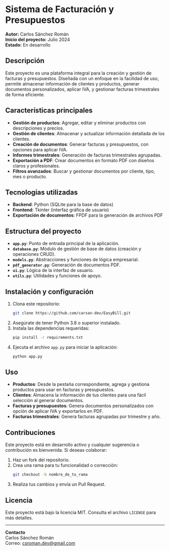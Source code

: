 # Sistema de Facturación y Presupuestos

**Autor:** Carlos Sánchez Román  
**Inicio del proyecto:** Julio 2024  
**Estado:** En desarrollo

## Descripción

Este proyecto es una plataforma integral para la creación y gestión de facturas y presupuestos. Diseñada con un enfoque en la facilidad de uso, permite almacenar información de clientes y productos, generar documentos personalizados, aplicar IVA, y gestionar facturas trimestrales de forma eficiente.

## Características principales

- **Gestión de productos**: Agregar, editar y eliminar productos con descripciones y precios.
- **Gestión de clientes**: Almacenar y actualizar información detallada de los clientes.
- **Creación de documentos**: Generar facturas y presupuestos, con opciones para aplicar IVA.
- **Informes trimestrales**: Generación de facturas trimestrales agrupadas.
- **Exportación a PDF**: Crear documentos en formato PDF con diseños claros y profesionales.
- **Filtros avanzados**: Buscar y gestionar documentos por cliente, tipo, mes o producto.

## Tecnologías utilizadas

- **Backend**: Python (SQLite para la base de datos)
- **Frontend**: Tkinter (interfaz gráfica de usuario)
- **Exportación de documentos**: FPDF para la generación de archivos PDF

## Estructura del proyecto

- **`app.py`**: Punto de entrada principal de la aplicación.
- **`database.py`**: Módulo de gestión de base de datos (creación y operaciones CRUD).
- **`models.py`**: Abstracciones y funciones de lógica empresarial.
- **`pdf_generator.py`**: Generación de documentos PDF.
- **`ui.py`**: Lógica de la interfaz de usuario.
- **`utils.py`**: Utilidades y funciones de apoyo.

## Instalación y configuración

1. Clona este repositorio:
   ```bash
   git clone https://github.com/carsan-dev/EasyBill.git
   ```
2. Asegúrate de tener Python 3.8 o superior instalado.
3. Instala las dependencias requeridas:
   ```bash
   pip install -r requirements.txt
   ```
4. Ejecuta el archivo `app.py` para iniciar la aplicación:
   ```bash
   python app.py
   ```

## Uso

- **Productos**: Desde la pestaña correspondiente, agrega y gestiona productos para usar en facturas y presupuestos.
- **Clientes**: Almacena la información de tus clientes para una fácil selección al generar documentos.
- **Facturas y presupuestos**: Genera documentos personalizados con opción de aplicar IVA y exportarlos en PDF.
- **Facturas trimestrales**: Genera facturas agrupadas por trimestre y año.

## Contribuciones

Este proyecto está en desarrollo activo y cualquier sugerencia o contribución es bienvenida. Si deseas colaborar:

1. Haz un fork del repositorio.
2. Crea una rama para tu funcionalidad o corrección:
   ```bash
   git checkout -b nombre_de_tu_rama
   ```
3. Realiza tus cambios y envía un Pull Request.

## Licencia

Este proyecto está bajo la licencia MIT. Consulta el archivo `LICENSE` para más detalles.

---

**Contacto**  
Carlos Sánchez Román  
Correo: [csroman.dev@gmail.com](mailto:csroman.dev@gmail.com)

